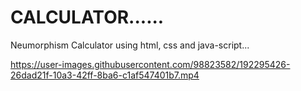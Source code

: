 # CALCULATOR......
Neumorphism Calculator using html, css and java-script...

https://user-images.githubusercontent.com/98823582/192295426-26dad21f-10a3-42ff-8ba6-c1af547401b7.mp4
